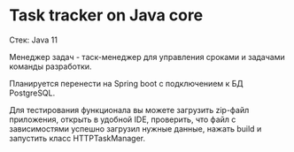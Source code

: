 # Task tracker on Java core

Стек: Java 11

Менеджер задач - таск-менеджер для управления сроками и задачами команды разработки.

Планируется перенести на Spring boot с подключением к БД PostgreSQL.

Для тестирования функционала вы можете загрузить zip-файл приложения, открыть в удобной IDE, проверить, что файл с зависимостями успешно загрузил нужные данные, нажать build и запустить класс HTTPTaskManager.

